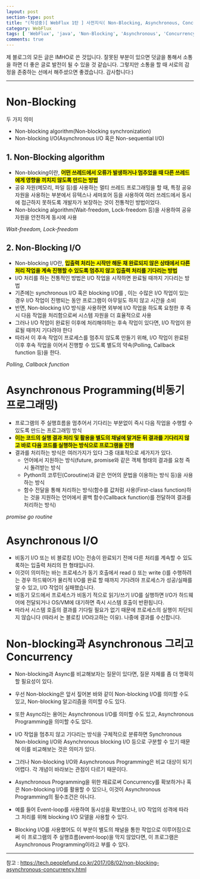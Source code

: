 ```yaml
---
layout: post
section-type: post
title: "(작성중)[ WebFlux 1탄 ] 사전지식( Non-Blocking, Asynchronous, Concurrency )"
category: WebFlux
tags: [ 'WebFlux', 'java', 'Non-Blocking', 'Asynchronous', 'Concurrency' ]
comments: true
---
```

제 블로그의 모든 글은 IMHO로 쓴 것입니다.
잘못된 부분이 있으면 덧글을 통해서 소통을 하면 더 좋은 글로 발전이 될 수 있을 것 같습니다.
그렇지만 소통을 할 때 서로의 감정을 존중하는 선에서 해주셨으면 좋겠습니다.
감사합니다:)

---

# Non-Blocking
두 가지 의미
- Non-blocking algorithm(Non-blocking synchronization)
- Non-blocking I/O(Asynchronous I/O 혹은 Non-sequential I/O)




## 1. Non-Blocking algorithm
- Non-blocking이란, <span style="background-color:yellow"><b> 어떤 쓰레드에서 오류가 발생하거나 멈추었을 때 다른 쓰레드에게 영향을 끼치지 않도록 만드는 방법 </b></span>
- 공유 자원(메모리, 파일 등)를 사용하는 멀티 쓰레드 프로그래밍을 할 때, 특정 공유 자원을 사용하는 부분에서 뮤텍스나 세마포어 등을 사용하여 여러 쓰레드에서 동시에 접근하지 못하도록 개발자가 보장하는 것이 전통적인 방법이었다.
- Non-blocking algorithm(Wait-freedom, Lock-freedom 등)을 사용하여 공유 자원을 안전하게 동시에 사용

*Wait-freedom, Lock-freedom*




## 2. Non-Blocking I/O
- Non-blocking I/O란, <span style="background-color:yellow"><b> 입출력 처리는 시작만 해둔 채 완료되지 않은 상태에서 다른 처리 작업을 계속 진행할 수 있도록 멈추지 않고 입출력 처리를 기다리는 방법 </b></span>
- I/O 처리를 하는 전통적인 방법은 I/O 작업을 시작하면 완료될 때까지 기다리는 방법
- 기존에는 synchronous I/O 혹은 blocking I/O를
, 이는 수많은 I/O 작업이 있는 경우 I/O 작업이 진행되는 동안 프로그램이 아무일도 하지 않고 시간을 소비
- 반면, Non-blocking I/O 방식을 사용하면 외부에 I/O 작업을 하도록 요청한 후 즉시 다음 작업을 처리함으로써 시스템 자원을 더 효율적으로 사용
- 그러나 I/O 작업이 완료된 이후에 처리해야하는 후속 작업이 있다면, I/O 작업이 완료될 때까지 기다려야 한다
- 따라서 이 후속 작업이 프로세스를 멈추지 않도록 만들기 위해, I/O 작업이 완료된 이후 후속 작업을 이어서 진행할 수 있도록 별도의 약속(Polling, Callback function 등)을 한다.


*Polling, Callback function*


# Asynchronous Programming(비동기 프로그래밍)
- 프로그램의 주 실행흐름을 멈추어서 기다리는 부분없이 즉시 다음 작업을 수행할 수 있도록 만드는 프로그래밍 방식
- <span style="background-color:yellow"><b> 이는 코드의 실행 결과 처리 및 활용을 별도의 채널에 맡겨둔 뒤 결과를 기다리지 않고 바로 다음 코드를 실행하는 방식으로 프로그램을 진행</b></span>
- 결과를 처리하는 방식은 여러가지가 있다 그중 대표적으로 세가지가 있다.
  - 언어에서 지원하는 방식(future, promise와 같은 객체 형태의 결과를 요청 즉시 돌려받는 방식
  - Python의 코루틴(Coroutine)과 같은 언어의 문법을 이용하는 방식 등)을 사용하는 방식
  - 함수 전달을 통해 처리하는 방식(함수를 값처럼 사용(First-class function)하는 것을 지원하는 언어에서 콜백 함수(Callback function)를 전달하여 결과를 처리하는 방식)


*promise*
*go routine*

# Asynchronous I/O
- 비동기 I/O 또는 비 블로킹 I/O는 전송이 완료되기 전에 다른 처리를 계속할 수 있도록하는 입출력 처리의 한 형태입니다.
- 이것이 의미하는 바는 프로세스가 동기 호출에서 read () 또는 write ()를 수행하려는 경우 하드웨어가 물리적 I/O를 완료 할 때까지 기다려야 프로세스가 성공/실패를 알 수 있고, I/O 작업이 실패했습니다.
- 비동기 모드에서 프로세스가 비동기 적으로 읽기/쓰기 I/O를 실행하면 I/O가 하드웨어에 전달되거나 OS/VM에 대기하면 즉시 시스템 호출이 반환됩니다.
- 따라서 시스템 호출의 결과를 기다릴 필요가 없기 때문에 프로세스의 실행이 차단되지 않습니다 (따라서 논 블로킹 I/O라고하는 이유). 나중에 결과를 수신합니다.

# Non-blocking과 Asynchronous 그리고 Concurrency
- Non-blocking과 Async를 비교해보자는 질문이 있다면, 질문 자체를 좀 더 명확히 할 필요성이 있다.
- 우선 Non-blocking은 앞서 짚어본 바와 같이 Non-blocking I/O를 의미할 수도 있고, Non-blocking 알고리즘을 의미할 수도 있다.
- 또한 Async라는 용어는 Asynchronous I/O를 의미할 수도 있고, Asynchronous Programming을 의미할 수도 있다.


- I/O 작업을 멈추지 않고 기다리는 방식을 구체적으로 분류하면 Synchronous Non-blocking I/O와 Asynchronous blocking I/O 등으로 구분할 수 있기 때문에 이를 비교해보는 것은 의미가 있다.
- 그러나 Non-blocking I/O와 Asynchronous Programming은 비교 대상이 되기 어렵다. 각 개념이 바라보는 관점이 다르기 때문이다.
- Asynchronous Programming을 위한 재료로써 Concurrency를 확보하거나 혹은 Non-blocking I/O를 활용할 수 있으나, 이것이 Asynchronous Programming의 필수조건은 아니다.
- 예를 들어 Event-loop를 사용하여 동시성을 확보했으나, I/O 작업의 성격에 따라 그 처리를 위해 blocking I/O 모델을 사용할 수 있다.
- Blocking I/O를 사용했어도 이 부분이 별도의 채널을 통한 작업으로 이루어짐으로써 이 프로그램의 주 실행흐름(event-loop)을 막지 않았다면, 이 프로그램은 Asynchronous Programming이라고 부를 수 있다.



---
참고 :
https://tech.peoplefund.co.kr/2017/08/02/non-blocking-asynchronous-concurrency.html
